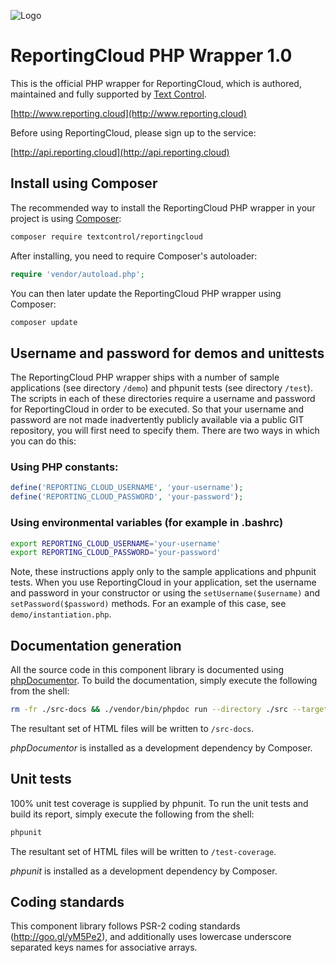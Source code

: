 ![Logo](https://raw.githubusercontent.com/TextControl/ReportingCloud.PHP/master/resource/rc_logo_512.png)

#  ReportingCloud PHP Wrapper 1.0

This is the official PHP wrapper for ReportingCloud, which is authored, maintained and fully supported by [Text Control](http://www.textcontrol.com).

[http://www.reporting.cloud](http://www.reporting.cloud)

Before using ReportingCloud, please sign up to the service:

[http://api.reporting.cloud](http://api.reporting.cloud)


## Install using Composer

The recommended way to install the ReportingCloud PHP wrapper in your project is using [Composer](http://getcomposer.org):

```bash
composer require textcontrol/reportingcloud
```

After installing, you need to require Composer's autoloader:

```php
require 'vendor/autoload.php';
```

You can then later update the ReportingCloud PHP wrapper using Composer:

```bash
composer update
```


## Username and password for demos and unittests

The ReportingCloud PHP wrapper ships with a number of sample applications (see directory `/demo`) and phpunit tests (see directory `/test`). The scripts in each of these directories require a username and password for ReportingCloud in order to be executed. So that your username and password are not made inadvertently publicly available via a public GIT repository, you will first need to specify them. There are two ways in which you can do this:

### Using PHP constants:

```php
define('REPORTING_CLOUD_USERNAME', 'your-username');
define('REPORTING_CLOUD_PASSWORD', 'your-password');
```

### Using environmental variables (for example in .bashrc)

```bash
export REPORTING_CLOUD_USERNAME='your-username'
export REPORTING_CLOUD_PASSWORD='your-password'
```

Note, these instructions apply only to the sample applications and phpunit tests. When you use ReportingCloud in your application, set the username and password in your constructor or using the `setUsername($username)` and `setPassword($password)` methods. For an example of this case, see `demo/instantiation.php`.


## Documentation generation

All the source code in this component library is documented using [phpDocumentor](https://www.phpdoc.org/). To build the documentation, simply execute the following from the shell:

```bash
rm -fr ./src-docs && ./vendor/bin/phpdoc run --directory ./src --target ./src-docs --template clean
```

The resultant set of HTML files will be written to `/src-docs`.

*phpDocumentor* is installed as a development dependency by Composer.
 
 
## Unit tests

100% unit test coverage is supplied by phpunit. To run the unit tests and build its report, simply execute the following from the shell:

```bash
phpunit
```

The resultant set of HTML files will be written to `/test-coverage`.

*phpunit* is installed as a development dependency by Composer.


## Coding standards

This component library follows PSR-2 coding standards (http://goo.gl/yM5Pe2), and additionally uses lowercase underscore separated keys names for associative arrays. 
